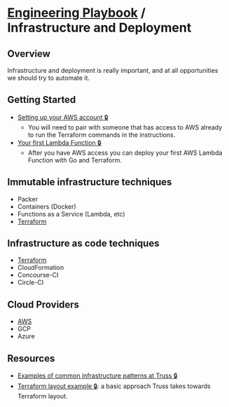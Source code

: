 # [Engineering Playbook](../README.md) / Infrastructure and Deployment

## Overview

Infrastructure and deployment is really important, and at all opportunities we should try to automate it.

## Getting Started
- [Setting up your AWS account 🔒](https://github.com/trussworks/truss-infra#making-changes-to-aws)
    - You will need to pair with someone that has access to AWS already to run the Terraform commands in the instructions.
- [Your first Lambda Function 🔒](./getting_started/your_first_lambda_function.md)
    - After you have AWS access you can deploy your first AWS Lambda Function with Go and Terraform.

## Immutable infrastructure techniques

- Packer
- Containers (Docker)
- Functions as a Service (Lambda, etc)
- [Terraform](./tf/README.md)


## Infrastructure as code techniques

- [Terraform](./tf/README.md)
- CloudFormation
- Concourse-CI
- Circle-CI

## Cloud Providers

- [AWS](./aws/README.md)
- GCP
- Azure

## Resources
- [Examples of common infrastructure patterns at Truss 🔒](https://github.com/trussworks/truss-infra)
- [Terraform layout example 🔒](./getting_started/your_first_lambda_function.md): a basic approach Truss takes towards Terraform layout.
